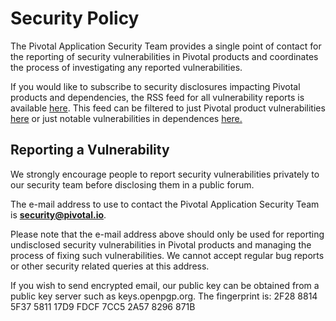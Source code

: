 # Security Policy

The Pivotal Application Security Team provides a single point of contact for the reporting of security vulnerabilities in Pivotal products and coordinates the process of investigating any reported vulnerabilities.

If you would like to subscribe to security disclosures impacting Pivotal products and dependencies, the RSS feed for all vulnerability reports is available [here](https://pivotal.io/security/rss). This feed can be filtered to just Pivotal product vulnerabilities [here](https://pivotal.io/security/pivotal/rss) or just notable vulnerabilities in dependences [here.](https://pivotal.io/security/dependencies/rss)

## Reporting a Vulnerability

We strongly encourage people to report security vulnerabilities privately to our security team before disclosing them in a public forum.

The e-mail address to use to contact the Pivotal Application Security Team is **security@pivotal.io**.

Please note that the e-mail address above should only be used for reporting undisclosed security vulnerabilities in Pivotal products and managing the process of fixing such vulnerabilities. We cannot accept regular bug reports or other security related queries at this address.

If you wish to send encrypted email, our public key can be obtained from a public key server such as keys.openpgp.org. The fingerprint is: 2F28 8814 5F37 5811 17D9 FDCF 7CC5 2A57 8296 871B
